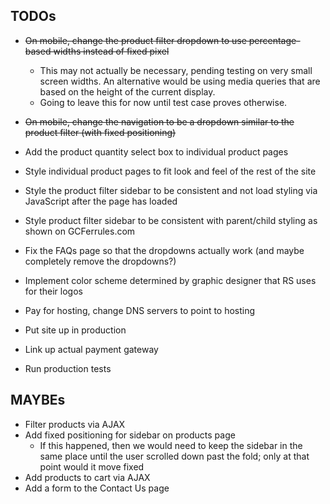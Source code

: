 ## TODOs

- ~~On mobile, change the product filter dropdown
to use percentage-based widths instead of fixed
pixel~~
    - This may not actually be necessary, pending
    testing on very small screen widths. An
    alternative would be using media queries
    that are based on the height of the current
    display.
    - Going to leave this for now until test case proves otherwise.
    
- ~~On mobile, change the navigation to be a dropdown
similar to the product filter (with fixed positioning)~~

- Add the product quantity select box to individual
product pages

- Style individual product pages to fit
look and feel of the rest of the site
- Style the product filter sidebar to be consistent
and not load styling via JavaScript after
the page has loaded
- Style product filter sidebar to be consistent with
parent/child styling as shown on
GCFerrules.com
- Fix the FAQs page so that the dropdowns actually
work (and maybe completely remove the dropdowns?)
- Implement color scheme determined by graphic
designer that RS uses for their logos
- Pay for hosting, change DNS servers to point
to hosting
- Put site up in production
- Link up actual payment gateway
- Run production tests

## MAYBEs

- Filter products via AJAX
- Add fixed positioning for sidebar on products page
    - If this happened, then we would need to keep
    the sidebar in the same place until the user 
    scrolled down past the fold; only at that
    point would it move fixed
- Add products to cart via AJAX
- Add a form to the Contact Us page
